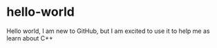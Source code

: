 # hello-world

Hello world, 
I am new to GitHub, but I am excited to use it to help me as learn about C++
